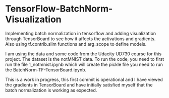 # TensorFlow-BatchNorm-Visualization
Implementing batch normalization in tensorflow and adding visualization through TensorBoard to see how it affects the activations and gradients. Also using tf.contrib.slim functions and arg_scope to define models. 

I am using the data and some code from the Udacity UD730 course for this project. The dataset is the notMNIST data. To run the code, you need to first run the file 1_notmnist.ipynb which will create the pickle file you need to run the BatchNorm-TF-TensorBoard.ipynb. 

This is a work in progress, this first commit is operational and I have viewed the gradients in TensorBoard and have initially satisfied myself that the batch normalization is working as  expected. 
